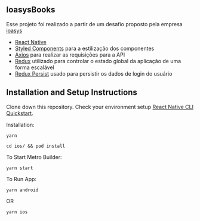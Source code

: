 ## IoasysBooks

Esse projeto foi realizado a partir de um desafio proposto pela empresa [ioasys](https://ioasys.com.br/)

- [React Native](https://reactnative.dev/)
- [Styled Components](https://styled-components.com/) para a estilização dos componentes
- [Axios](https://github.com/axios/axios) para realizar as requisições para a API
- [Redux](https://redux.js.org/) utilizado para controlar o estado global da aplicação de uma forma escalável
- [Redux Persist](https://github.com/rt2zz/redux-persist) usado para persistir os dados de login do usuário

## Installation and Setup Instructions

Clone down this repository. Check your environment setup [React Native CLI Quickstart](https://reactnative.dev/docs/environment-setup).

Installation:

`yarn`

`cd ios/ && pod install`

To Start Metro Builder:

`yarn start`

To Run App:

`yarn android`

OR

`yarn ios`
